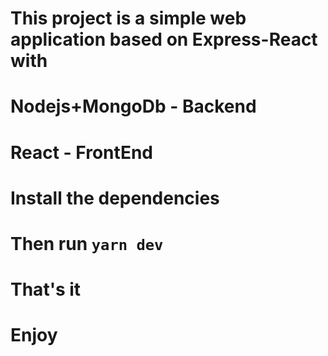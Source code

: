 # This project is a simple web application based on Express-React with
# Nodejs+MongoDb - Backend
# React - FrontEnd
# Install the dependencies
# Then run `yarn dev`
# That's it
# Enjoy
